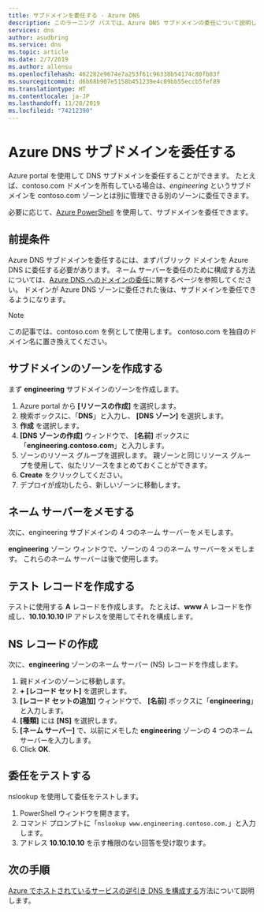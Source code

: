 ```yaml
---
title: サブドメインを委任する - Azure DNS
description: このラーニング パスでは、Azure DNS サブドメインの委任について説明します。
services: dns
author: asudbring
ms.service: dns
ms.topic: article
ms.date: 2/7/2019
ms.author: allensu
ms.openlocfilehash: 462282e9674e7a253f61c96338b54174c80fb03f
ms.sourcegitcommit: d6b68b907e5158b451239e4c09bb55eccb5fef89
ms.translationtype: HT
ms.contentlocale: ja-JP
ms.lasthandoff: 11/20/2019
ms.locfileid: "74212390"
---
```

# <a name="delegate-an-azure-dns-subdomain"></a>Azure DNS サブドメインを委任する

Azure portal を使用して DNS サブドメインを委任することができます。 たとえば、contoso.com ドメインを所有している場合は、*engineering* というサブドメインを contoso.com ゾーンとは別に管理できる別のゾーンに委任できます。

必要に応じて、[Azure PowerShell](delegate-subdomain-ps.md) を使用して、サブドメインを委任できます。

## <a name="prerequisites"></a>前提条件

Azure DNS サブドメインを委任するには、まずパブリック ドメインを Azure DNS に委任する必要があります。 ネーム サーバーを委任のために構成する方法については、[Azure DNS へのドメインの委任](./dns-delegate-domain-azure-dns.md)に関するページを参照してください。 ドメインが Azure DNS ゾーンに委任された後は、サブドメインを委任できるようになります。

> [!NOTE]
> この記事では、contoso.com を例として使用します。 contoso.com を独自のドメイン名に置き換えてください。

## <a name="create-a-zone-for-your-subdomain"></a>サブドメインのゾーンを作成する

まず **engineering** サブドメインのゾーンを作成します。

1. Azure portal から **[リソースの作成]** を選択します。
2. 検索ボックスに、「**DNS**」と入力し、 **[DNS ゾーン]** を選択します。
3. **作成** を選択します。
4. **[DNS ゾーンの作成]** ウィンドウで、 **[名前]** ボックスに「**engineering.contoso.com**」と入力します。
5. ゾーンのリソース グループを選択します。 親ゾーンと同じリソース グループを使用して、似たリソースをまとめておくことができます。
6. **Create** をクリックしてください。
7. デプロイが成功したら、新しいゾーンに移動します。

## <a name="note-the-name-servers"></a>ネーム サーバーをメモする

次に、engineering サブドメインの 4 つのネーム サーバーをメモします。

**engineering** ゾーン ウィンドウで、ゾーンの 4 つのネーム サーバーをメモします。 これらのネーム サーバーは後で使用します。

## <a name="create-a-test-record"></a>テスト レコードを作成する

テストに使用する **A** レコードを作成します。 たとえば、**www** A レコードを作成し、**10.10.10.10** IP アドレスを使用してそれを構成します。

## <a name="create-an-ns-record"></a>NS レコードの作成

次に、**engineering** ゾーンのネーム サーバー (NS) レコードを作成します。

1. 親ドメインのゾーンに移動します。
2. **+ [レコード セット]** を選択します。
3. **[レコード セットの追加]** ウィンドウで、 **[名前]** ボックスに「**engineering**」と入力します。
4. **[種類]** には **[NS]** を選択します。
5. **[ネーム サーバー]** で、以前にメモした **engineering** ゾーンの 4 つのネーム サーバーを入力します。
6. Click **OK**.

## <a name="test-the-delegation"></a>委任をテストする

nslookup を使用して委任をテストします。

1. PowerShell ウィンドウを開きます。
2. コマンド プロンプトに「`nslookup www.engineering.contoso.com.`」と入力します。
3. アドレス **10.10.10.10** を示す権限のない回答を受け取ります。

## <a name="next-steps"></a>次の手順

[Azure でホストされているサービスの逆引き DNS を構成する](dns-reverse-dns-for-azure-services.md)方法について説明します。